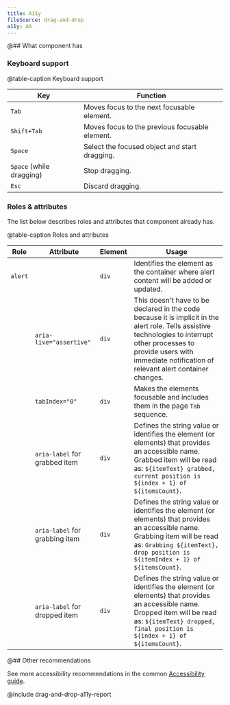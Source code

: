 ```yaml
---
title: A11y
fileSource: drag-and-drop
a11y: AA
---
```


@## What component has

### Keyboard support

@table-caption Keyboard support

| Key                      | Function                                       |
| ------------------------ | ---------------------------------------------- |
| `Tab`                    | Moves focus to the next focusable element.     |
| `Shift+Tab`              | Moves focus to the previous focusable element. |
| `Space`                  | Select the focused object and start dragging.  |
| `Space` (while dragging) | Stop dragging.                                 |
| `Esc`                    | Discard dragging.                              |

### Roles & attributes

The list below describes roles and attributes that component already has.

@table-caption Roles and attributes

| Role    | Attribute                      | Element | Usage                                                                                                                                                                                                                               |
| ------- | ------------------------------ | ------- | ----------------------------------------------------------------------------------------------------------------------------------------------------------------------------------------------------------------------------------- |
| `alert` |                                | `div`   | Identifies the element as the container where alert content will be added or updated.                                                                                                                                               |
|         | `aria-live="assertive"`        | `div`   | This doesn't have to be declared in the code because it is implicit in the alert role. Tells assistive technologies to interrupt other processes to provide users with immediate notification of relevant alert container changes. |
|         | `tabIndex="0"`                 | `div`   | Makes the elements focusable and includes them in the page `Tab` sequence.                                                                                                                                                          |
|         | `aria-label` for grabbed item  | `div`   | Defines the string value or identifies the element (or elements) that provides an accessible name. Grabbed item will be read as: `${itemText} grabbed, current position is ${index + 1} of ${itemsCount}`.                          |
|         | `aria-label` for grabbing item | `div`   | Defines the string value or identifies the element (or elements) that provides an accessible name. Grabbing item will be read as: `Grabbing ${itemText}, drop position is ${itemIndex + 1} of ${itemsCount}`.                       |
|         | `aria-label` for dropped item  | `div`   | Defines the string value or identifies the element (or elements) that provides an accessible name. Dropped item will be read as: `${itemText} dropped, final position is ${index + 1} of ${itemsCount}`.                            |

@## Other recommendations

See more accessibility recommendations in the common [Accessibility guide](/core-principles/a11y/).

@include drag-and-drop-a11y-report
